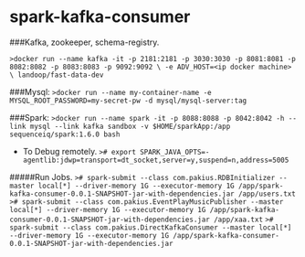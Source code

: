 # spark-kafka-consumer


###Kafka, zookeeper, schema-registry.

`>docker run --name kafka -it -p 2181:2181 -p 3030:3030 -p 8081:8081 -p 8082:8082 -p 8083:8083 -p 9092:9092 \
           -e ADV_HOST=<ip docker machine> \
           landoop/fast-data-dev`

###Mysql:
`>docker run --name my-container-name -e MYSQL_ROOT_PASSWORD=my-secret-pw -d mysql/mysql-server:tag`


###Spark:
`>docker run --name spark -it -p 8088:8088 -p 8042:8042 -h --link mysql --link kafka sandbox -v $HOME/sparkApp:/app  sequenceiq/spark:1.6.0 bash`


* To Debug remotely.
`># export SPARK_JAVA_OPTS=-agentlib:jdwp=transport=dt_socket,server=y,suspend=n,address=5005`

 #####Run Jobs.
`># spark-submit --class com.pakius.RDBInitializer --master local[*] --driver-memory 1G --executor-memory 1G /app/spark-kafka-consumer-0.0.1-SNAPSHOT-jar-with-dependencies.jar /app/users.txt`
`># spark-submit --class com.pakius.EventPlayMusicPublisher --master local[*] --driver-memory 1G --executor-memory 1G /app/spark-kafka-consumer-0.0.1-SNAPSHOT-jar-with-dependencies.jar /app/xaa.txt`
`># spark-submit --class com.pakius.DirectKafkaConsumer --master local[*] --driver-memory 1G --executor-memory 1G /app/spark-kafka-consumer-0.0.1-SNAPSHOT-jar-with-dependencies.jar`